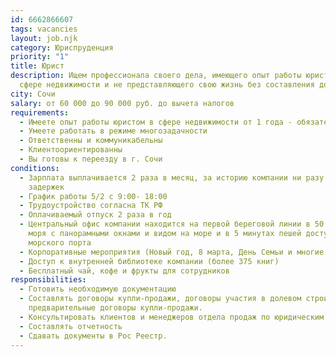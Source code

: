 ```yaml
---
id: 6662866607
tags: vacancies
layout: job.njk
category: Юриспруденция
priority: "1"
title: Юрист
description: Ищем профессионала своего дела, имеющего опыт работы юристом в
  сфере недвижимости и не представляющего свою жизнь без составления договоров!
city: Сочи
salary: от 60 000 до 90 000 руб. до вычета налогов
requirements:
  - Имеете опыт работы юристом в сфере недвижимости от 1 года - обязательно!
  - Умеете работать в режиме многозадачности
  - Ответственны и коммуникабельны
  - Клиентоориентированны
  - Вы готовы к переезду в г. Сочи
conditions:
  - Зарплата выплачивается 2 раза в месяц, за историю компании ни разу не было
    задержек
  - График работы 5/2 с 9:00- 18:00
  - Трудоустройство согласна ТК РФ
  - Оплачиваемый отпуск 2 раза в год
  - Центральный офис компании находится на первой береговой линии в 50 м. от
    моря с панорамными окнами и видом на море и в 5 минутах пешей доступности от
    морского порта
  - Корпоративные мероприятия (Новый год, 8 марта, День Семьи и многие другие)
  - Доступ к внутренней библиотеке компании (более 375 книг)
  - Бесплатный чай, кофе и фрукты для сотрудников
responsibilities:
  - Готовить необходимую документацию
  - Составлять договоры купли-продажи, договоры участия в долевом строительстве,
    предварительные договоры купли-продажи.
  - Консультировать клиентов и менеджеров отдела продаж по юридическим вопросам
  - Составлять отчетность
  - Сдавать документы в Рос Реестр.
---
```

